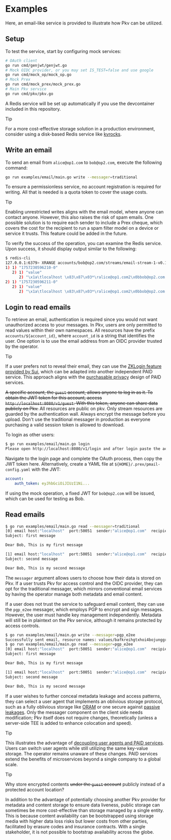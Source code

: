 # Examples

Here, an email-like service is provided to illustrate how Pkv can be utilized.

## Setup

To test the service, start by configuring mock services:
```bash
# OAuth client
go run cmd/genjwt/genjwt.go
# Mock OIDC provider, or you may set IS_TEST=false and use google
go run cmd/mock_op/mock_op.go
# Mock Prex
go run cmd/mock_prex/mock_prex.go
# Main Pkv service
go run cmd/pkv/pkv.go
```

A Redis service will be set up automatically if you use the devcontainer included in this repository.

> [!TIP]
> For a more cost-effective storage solution in a production environment, consider using a disk-based Redis service like [kvrocks](https://github.com/apache/kvrocks).

## Write an email

To send an email from `alice@op1.com` to `bob@op2.com`, execute the following command:

```bash
go run examples/email/main.go write --messager=traditional
```

To ensure a permissionless service, no account registration is required for writing. All that is needed is a quota token to cover the usage costs.

> [!TIP]
> Enabling unrestricted writes aligns with the email model, where anyone can contact anyone. However, this also raises the risk of spam emails. One possible solution is to require each sender to include a Prex cheque, which covers the cost for the recipient to run a spam filter model on a device or service it trusts. This feature could be added in the future.

To verify the success of the operation, you can examine the Redis service. Upon success, it should display output similar to the following:

```bash
$ redis-cli
127.0.0.1:6379> XRANGE accounts/bob@op2.com/streams/email-stream-1-v0.1.0 - +
1) 1) "1757230596210-0"
   2) 1) "value"
      2) "\x1a\tlocalhost \x83\x87\x03*\ralice@op1.com2\x0bbob@op2.com:Bvalues/bafkreie3b5546eam3wbpfqyfdiejjs7zcadmgntaisffd2f5yodr2zisxa"
2) 1) "1757230596211-0"
   2) 1) "value"
      2) "\x1a\tlocalhost \x83\x87\x03*\ralice@op1.com2\x0bbob@op2.com:Bvalues/bafkreiawp7k5cyer7ndowgwrxp57kl7oawlx2ddctnpdj3otx3jdkdqzqi"
```

## Login to read emails

To retrieve an email, authentication is required since you would not want unauthorized access to your messages. In Pkv, users are only permitted to read values within their own namespaces. All resources have the prefix `accounts/${account_id}`, where `account_id` is a string that identifies the user. One option is to use the email address from an OIDC provider trusted by the operator.

> [!TIP]
> If a user prefers not to reveal their email, they can use the [ZKLogin feature provided by Sui](https://sui.io/zklogin), which can be adapted into another independent PAID service. This approach aligns with the [purchasable privacy](https://github.com/atticplaygroup/prex/wiki/paid-service#motivation) design of PAID services.

~~A specific account, the `guest` account, allows anyone to log in as it. To obtain the JWT token for this account, access `http://localhost:8080/v1/guest`. With this token, anyone can share data publicly on Pkv.~~
All resources are public on pkv. Only stream resources are guarded by the authentication wall. Always encrypt the message before you upload. Don't use the traditional messager in production as everyone purchasing a valid session token is allowed to download.

To login as other users:
```bash
$ go run examples/email/main.go login
Please open http://localhost:8080/v1/login and after login paste the access token here: 
```

Navigate to the login page and complete the OAuth process, then copy the JWT token here. Alternatively, create a YAML file at `${HOME}/.prex/pmail-config.yaml` with the JWT:
```yaml
account:
    auth_token: eyJhbGciOiJIUzI1Ni...
```

If using the mock operation, a fixed JWT for `bob@op2.com` will be issued, which can be used for testing as Bob.

## Read emails

```bash
$ go run examples/email/main.go read --messager=traditional
[0] email host:"localhost"  port:50051  sender:"alice@op1.com"  recipient:"bob@op2.com"  content_resource_name:"values/bafkreie3b5546eam3wbpfqyfdiejjs7zcadmgntaisffd2f5yodr2zisxa":
Subject: first message

Dear Bob, This is my first message

[1] email host:"localhost"  port:50051  sender:"alice@op1.com"  recipient:"bob@op2.com"  content_resource_name:"values/bafkreiawp7k5cyer7ndowgwrxp57kl7oawlx2ddctnpdj3otx3jdkdqzqi":
Subject: second message

Dear Bob, This is my second message
```

The `messager` argument allows users to choose how their data is stored on Pkv. If a user trusts Pkv for access control and the OIDC provider, they can opt for the traditional messager, which mirrors conventional email services by having the operator manage both metadata and email content.

If a user does not trust the service to safeguard email content, they can use the `pgp_e2ee` messager, which employs PGP to encrypt and sign messages. However, the user must handle key management independently. Metadata will still be in plaintext on the Pkv service, although it remains protected by access controls.

```bash
$ go run examples/email/main.go write --messager=pgp_e2ee
Successfully sent email, resource names: values/bafkreihgtxhoi4bojunggrptuoeszfewq4apvxmnowz4g3rrnhm7gakdia and values/bafkreigai3e5wzqhagmk6kmethqnoplrzl2yqcw3fqwhu56oowi4xznov4
$ go run examples/email/main.go read --messager=pgp_e2ee
[0] email host:"localhost"  port:50051  sender:"alice@op1.com"  recipient:"bob@op2.com"  content_resource_name:"values/bafkreihgtxhoi4bojunggrptuoeszfewq4apvxmnowz4g3rrnhm7gakdia":
Subject: first message

Dear Bob, This is my first message

[1] email host:"localhost"  port:50051  sender:"alice@op1.com"  recipient:"bob@op2.com"  content_resource_name:"values/bafkreigai3e5wzqhagmk6kmethqnoplrzl2yqcw3fqwhu56oowi4xznov4":
Subject: second message

Dear Bob, This is my second message
```

If a user wishes to further conceal metadata leakage and access patterns, they can select a user agent that implements an oblivious storage protocol, such as a fully oblivious storage like [ORAM](https://eprint.iacr.org/2013/280) or one secure against [passive leakages](https://eprint.iacr.org/2013/280). Only the messager component on the client side needs modification; Pkv itself does not require changes, theoretically (unless a server-side TEE is added to enhance colocation and speed).

> [!TIP]
> This illustrates the advantage of [decoupling user agents and PAID services](https://github.com/atticplaygroup/prex/wiki/paid-service#decoupled). Users can switch user agents while still utilizing the same key-value storage. The operator remains unaware of these changes. PAID services extend the benefits of microservices beyond a single company to a global scale.

> [!TIP]
> Why store encrypted contents ~~under the `guest` account~~ publicly instead of a protected account location?
>
> In addition to the advantage of potentially choosing another Pkv provider for metadata and content storage to ensure data liveness, public storage can sometimes be more cost-effective than storage managed by a single entity. This is because content availability can be bootstrapped using storage media with higher data loss risks but lower costs from other parties, facilitated by erasure codes and insurance contracts. With a single stakeholder, it is not possible to bootstrap availability across the globe.
